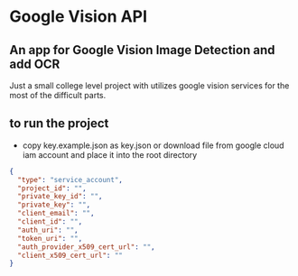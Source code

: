 # Google Vision API 
## An app for Google Vision Image Detection and add OCR 

Just a small college level project with utilizes google vision services for the most of the difficult parts.


## to run the project
- copy key.example.json as key.json or download file from google cloud iam account and place it into the root directory

```JSON 
{
  "type": "service_account",
  "project_id": "",
  "private_key_id": "",
  "private_key": "",
  "client_email": "",
  "client_id": "",
  "auth_uri": "",
  "token_uri": "",
  "auth_provider_x509_cert_url": "",
  "client_x509_cert_url": ""
}
```